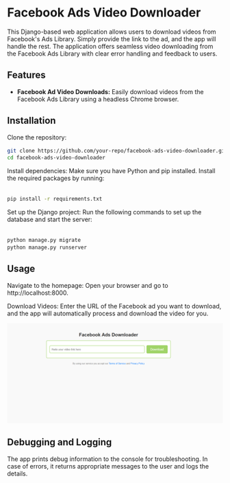 # Facebook Ads Video Downloader

This Django-based web application allows users to download videos from Facebook's Ads Library. Simply provide the link to the ad, and the app will handle the rest. The application offers seamless video downloading from the Facebook Ads Library with clear error handling and feedback to users.

## Features
- **Facebook Ad Video Downloads:** Easily download videos from the Facebook Ads Library using a headless Chrome browser.

## Installation

Clone the repository:
```bash
git clone https://github.com/your-repo/facebook-ads-video-downloader.git
cd facebook-ads-video-downloader
```


Install dependencies: Make sure you have Python and pip installed. Install the required packages by running:

```bash

pip install -r requirements.txt

```


Set up the Django project: Run the following commands to set up the database and start the server:

```bash

python manage.py migrate
python manage.py runserver
```

## Usage

Navigate to the homepage: Open your browser and go to http://localhost:8000.

Download Videos: Enter the URL of the Facebook ad you want to download, and the app will automatically process and download the video for you.


![App Screenshot](./screen.png)

## Debugging and Logging

The app prints debug information to the console for troubleshooting. In case of errors, it returns appropriate messages to the user and logs the details.

